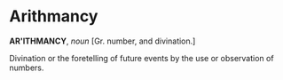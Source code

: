 # Arithmancy

**AR'ITHMANCY**, _noun_ \[Gr. number, and divination.\]

Divination or the foretelling of future events by the use or observation of numbers.